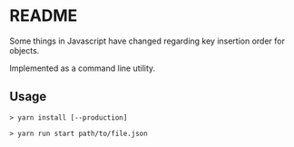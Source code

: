# README

Some things in Javascript have changed regarding key insertion order for objects.

Implemented as a command line utility.

## Usage

````
> yarn install [--production]

> yarn run start path/to/file.json
````
